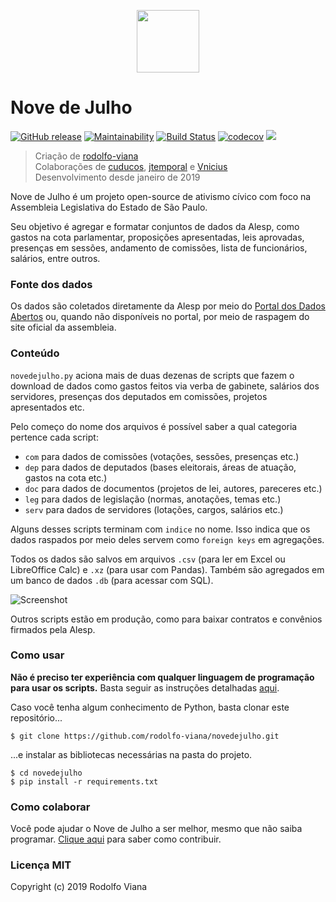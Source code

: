 <p align="center"><img src="https://media.giphy.com/media/moN59IdquTB0xE0g5c/giphy.gif" width="100"></p>


# __Nove de Julho__

[![GitHub release](https://img.shields.io/github/release/rodolfo-viana/novedejulho.svg)](https://github.com/rodolfo-viana/novedejulho/releases/tag/v0.1-beta.1)
[![Maintainability](https://api.codeclimate.com/v1/badges/dc4a0d2281a965d5dfd6/maintainability)](https://codeclimate.com/github/rodolfo-viana/novedejulho/maintainability)
[![Build Status](https://travis-ci.org/rodolfo-viana/novedejulho.svg?branch=master)](https://travis-ci.org/rodolfo-viana/novedejulho)
[![codecov](https://img.shields.io/codecov/c/github/rodolfo-viana/novedejulho.svg)](https://codecov.io/gh/rodolfo-viana/novedejulho)
![](https://img.shields.io/badge/made%20with-%3C3-red.svg)

> Criação de [rodolfo-viana](https://github.com/rodolfo-viana)<br>
> Colaborações de [cuducos](https://github.com/cuducos), [jtemporal](https://github.com/jtemporal) e [Vnicius](https://github.com/Vnicius)<br>
> Desenvolvimento desde janeiro de 2019

Nove de Julho é um projeto open-source de ativismo cívico com foco na Assembleia Legislativa do Estado de São Paulo.

Seu objetivo é agregar e formatar conjuntos de dados da Alesp, como gastos na cota parlamentar, proposições apresentadas, leis aprovadas, presenças em sessões, andamento de comissões, lista de funcionários, salários, entre outros.

### Fonte dos dados

Os dados são coletados diretamente da Alesp por meio do [Portal dos Dados Abertos](https://www.al.sp.gov.br/dados-abertos/) ou, quando não disponíveis no portal, por meio de raspagem do site oficial da assembleia.

### Conteúdo

`novedejulho.py` aciona mais de duas dezenas de scripts que fazem o download de dados como gastos feitos via verba de gabinete, salários dos servidores, presenças dos deputados em comissões, projetos apresentados etc.

Pelo começo do nome dos arquivos é possível saber a qual categoria pertence cada script:

- `com` para dados de comissões (votações, sessões, presenças etc.)
- `dep` para dados de deputados (bases eleitorais, áreas de atuação, gastos na cota etc.)
- `doc` para dados de documentos (projetos de lei, autores, pareceres etc.)
- `leg` para dados de legislação (normas, anotações, temas etc.)
- `serv` para dados de servidores (lotações, cargos, salários etc.)

Alguns desses scripts terminam com `indice` no nome. Isso indica que os dados raspados por meio deles servem como `foreign keys` em agregações.

Todos os dados são salvos em arquivos `.csv` (para ler em Excel ou LibreOffice Calc) e `.xz` (para usar com Pandas). Também são agregados em um banco de dados `.db` (para acessar com SQL).

![Screenshot](https://i.imgur.com/GZlaKuJ.png)

Outros scripts estão em produção, como para baixar contratos e convênios firmados pela Alesp.

### Como usar

__Não é preciso ter experiência com qualquer linguagem de programação para usar os scripts.__ Basta seguir as instruções detalhadas [aqui](https://github.com/rodolfo-viana/novedejulho/blob/master/MANUAL_DE_USO.md).

Caso você tenha algum conhecimento de Python, basta clonar este repositório...

```
$ git clone https://github.com/rodolfo-viana/novedejulho.git
```

...e instalar as bibliotecas necessárias na pasta do projeto.

```
$ cd novedejulho
$ pip install -r requirements.txt
```

### Como colaborar

Você pode ajudar o Nove de Julho a ser melhor, mesmo que não saiba programar. [Clique aqui](https://github.com/rodolfo-viana/novedejulho/blob/master/CONTRIBUTING.md) para saber como contribuir.

### Licença MIT

Copyright (c) 2019 Rodolfo Viana
